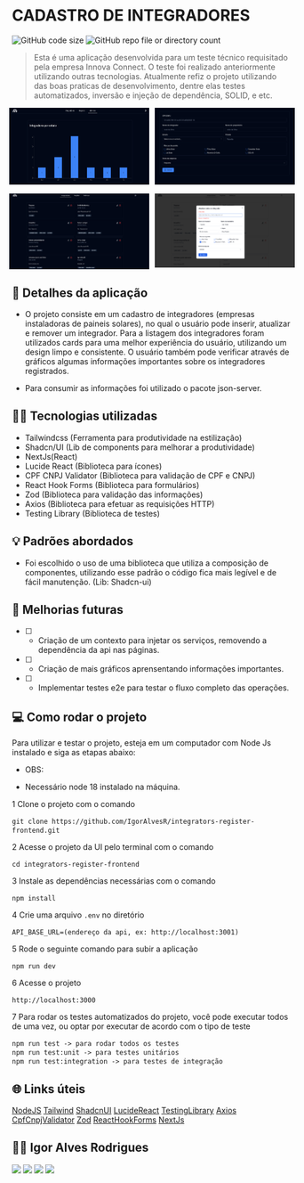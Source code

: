 # CADASTRO DE INTEGRADORES

![GitHub code size](https://img.shields.io/github/languages/code-size/igoralvesr/integrators-register-frontend)
![GitHub repo file or directory
count](https://img.shields.io/github/directory-file-count/igoralvesr/integrators-register-frontend)




> Esta é uma aplicação desenvolvida para um teste técnico requisitado pela empresa Innova Connect. O teste foi realizado anteriormente 
utilizando outras tecnologias. Atualmente refiz o projeto utilizando das boas praticas de desenvolvimento, dentre elas testes automatizados,
inversão e injeção de dependência, SOLID, e etc. 

<div style="width:100%; display:flex; align-items:center; gap:16px; flex-direction: column;">
  <div style="display: flex; justify-content: center; gap: 10px;">
    <img src="./public/img/img-01.png" width="50%" />
    <img src="./public/img/img-02.png" width="50%" />
  </div> 
  <div style="display: flex; justify-content: center; gap: 10px;">
    <img src="./public/img/img-03.png" width="50%" height="50%"/>
    <img src="./public/img/img-04.png" width="50%" height="50%" />
  </div>
</div>

## 📄 Detalhes da aplicação

- O projeto consiste em um cadastro de integradores (empresas instaladoras de paineis solares), no qual o usuário pode
inserir, atualizar e remover um integrador. Para a listagem dos integradores foram utilizados cards para uma melhor experiência
do usuário, utilizando um design limpo e consistente. O usuário também pode verificar através de gráficos algumas informações 
importantes sobre os integradores registrados.

- Para consumir as informações foi utilizado o pacote json-server.

## 👨‍💻 Tecnologias utilizadas

- Tailwindcss (Ferramenta para produtividade na estilização)
- Shadcn/UI (Lib de components para melhorar a produtividade)
- NextJs(React)
- Lucide React (Biblioteca para ícones)
- CPF CNPJ Validator (Biblioteca para validação de CPF e CNPJ)
- React Hook Forms (Biblioteca para formulários)
- Zod (Biblioteca para validação das informações)
- Axios (Biblioteca para efetuar as requisições HTTP)
- Testing Library (Biblioteca de testes)

## 💡 Padrões abordados

- Foi escolhido o uso de uma biblioteca que utiliza a composição de componentes,
utilizando esse padrão o código fica mais legível e de fácil manutenção. (Lib: Shadcn-ui)

## 🚀 Melhorias futuras
- [ ] - Criação de um contexto para injetar os serviços, removendo a dependência da api nas páginas.
- [ ] - Criação de mais gráficos aprensentando informações importantes.
- [ ] - Implementar testes e2e para testar o fluxo completo das operações.

## 💻 Como rodar o projeto
Para utilizar e testar o projeto, esteja em um computador com Node Js instalado e siga as
etapas abaixo:

- OBS:
* Necessário node 18 instalado na máquina.

1 Clone o projeto com o comando
```
git clone https://github.com/IgorAlvesR/integrators-register-frontend.git
```
2 Acesse o projeto da UI pelo terminal com o comando
```
cd integrators-register-frontend
```
3 Instale as dependências necessárias com o comando
```
npm install
```
4 Crie uma arquivo `.env` no diretório
```
API_BASE_URL=(endereço da api, ex: http://localhost:3001)
```
5 Rode o seguinte comando para subir a aplicação
```
npm run dev
```
6 Acesse o projeto
```
http://localhost:3000
```
7 Para rodar os testes automatizados do projeto, você pode executar todos de uma vez, ou optar por executar de acordo com o
tipo de teste
```
npm run test -> para rodar todos os testes
npm run test:unit -> para testes unitários
npm run test:integration -> para testes de integração
```

## 🌐 Links úteis
[NodeJS](https://nodejs.org/en/download)
[Tailwind](https://tailwindcss.com/)
[ShadcnUI](https://ui.shadcn.com/)
[LucideReact](https://lucide.dev/)
[TestingLibrary](https://testing-library.com/)
[Axios](https://axios-http.com/docs/intro)
[CpfCnpjValidator](https://www.npmjs.com/package/cpf-cnpj-validator)
[Zod](https://zod.dev/)
[ReactHookForms](https://react-hook-form.com/)
[NextJs](https://nextjs.org/)


## 🧑‍💻 Igor Alves Rodrigues

[<img
  src="https://img.shields.io/badge/linkedin-%230077B5.svg?&style=for-the-badge&logo=linkedin&logoColor=white" />](https://www.linkedin.com/in/igor-alves-rodrigues-7941a116b/)
[<img
  src=" https://img.shields.io/badge/GitHub-100000?style=for-the-badge&logo=github&logoColor=white" />](https://gthub.com/igoralvesr)
[<img
  src="https://img.shields.io/badge/WhatsApp-25D366?style=for-the-badge&logo=whatsapp&logoColor=white" />](http://wa.me/5548998434969)
[<img src="https://img.shields.io/website-up-down-green-red/http/shields.io.svg"
  height="28" />](https://igoralvesr.github.io)